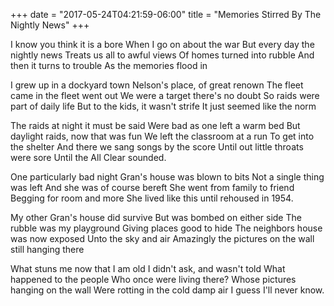 +++
date = "2017-05-24T04:21:59-06:00"
title = "Memories Stirred By The Nightly News"
+++

I know you think it is a bore
When I go on about the war
But every day the nightly news
Treats us all to awful views
Of homes turned into rubble
And then it turns to trouble
As the memories flood in
<!--more-->

I grew up in a dockyard town
Nelson's place, of great renown
The fleet came in the fleet went out
We were a target there's no doubt
So raids were part of daily life
But to the kids, it wasn't strife
It just seemed like the norm

The raids at night it must be said
Were bad as one left a warm bed
But daylight raids, now that was fun
We left the classroom at a run
To get into the shelter
And there we sang songs by the score
Until out little throats were sore
Until the All Clear sounded.

One particularly bad night
Gran's house was blown to bits
Not a single thing was left
And she was of course bereft
She went from family to friend
Begging for room and more
She lived like this until rehoused in 1954.

My other Gran's house did survive
But was bombed on either side
The rubble was my playground
Giving places good to hide
The neighbors house was now exposed
Unto the sky and air
Amazingly the pictures on the wall still hanging there

What stuns me now that I am old
I didn't ask, and wasn't told
What happened to the people
Who once were living there?
Whose pictures hanging on the wall
Were rotting in the cold damp air
I guess I'll never know.